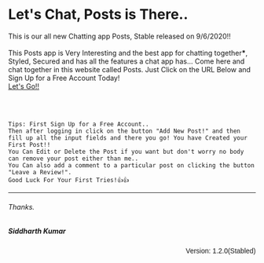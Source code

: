 <h1>Let's Chat, Posts is There..</h1>
  <p>This is our all new Chatting app Posts, Stable released on 9/6/2020!!<br><br>
    This Posts app is Very Interesting and the best app for chatting together<b>*</b>, Styled, Secured 
    and has all the features a chat app has...
    Come here and chat together in this website called Posts.
    Just Click on the URL Below and Sign Up for a Free Account Today!<br>
    <a href="https://postapp2.herokuapp.com/register" target="new">Let's Go!!</a>
  </p><br><br>
  <p>
    
    
    Tips: First Sign Up for a Free Account..
    Then after logging in click on the button "Add New Post!" and then 
    fill up all the input fields and there you go! You have Created your First Post!!
    You Can Edit or Delete the Post if you want but don't worry no body can remove your post either than me..
    You Can also add a comment to a particular post on clicking the button "Leave a Review!".
    Good Luck For Your First Tries!👍👍
  </p>
  <hr>
  <h6>Thanks.</h6>
  <h5>Siddharth Kumar</h5>
  <p align="right" style="font-family: arial;">Version: 1.2.0(Stabled)</p>
  
